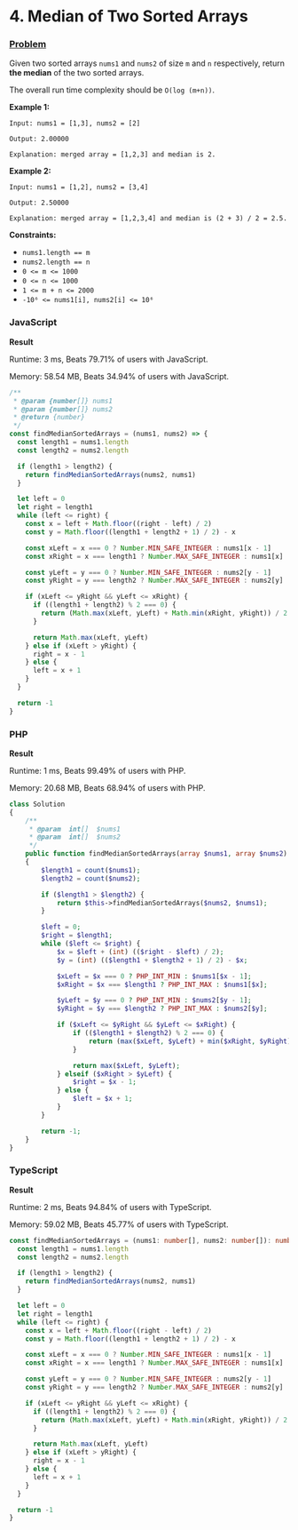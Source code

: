 # 4. Median of Two Sorted Arrays

### [Problem](https://leetcode.com/problems/median-of-two-sorted-arrays/description/)

Given two sorted arrays `nums1` and `nums2` of size `m` and `n` respectively,
return **the median** of the two sorted arrays.

The overall run time complexity should be `O(log (m+n))`.

**Example 1:**

```
Input: nums1 = [1,3], nums2 = [2]

Output: 2.00000

Explanation: merged array = [1,2,3] and median is 2.
```

**Example 2:**

```
Input: nums1 = [1,2], nums2 = [3,4]

Output: 2.50000

Explanation: merged array = [1,2,3,4] and median is (2 + 3) / 2 = 2.5.
```

**Constraints:**

- `nums1.length == m`
- `nums2.length == n`
- `0 <= m <= 1000`
- `0 <= n <= 1000`
- `1 <= m + n <= 2000`
- `-10⁶ <= nums1[i], nums2[i] <= 10⁶`

### JavaScript

**Result**

Runtime: 3 ms, Beats 79.71% of users with JavaScript.

Memory: 58.54 MB, Beats 34.94% of users with JavaScript.

```javascript
/**
 * @param {number[]} nums1
 * @param {number[]} nums2
 * @return {number}
 */
const findMedianSortedArrays = (nums1, nums2) => {
  const length1 = nums1.length
  const length2 = nums2.length

  if (length1 > length2) {
    return findMedianSortedArrays(nums2, nums1)
  }

  let left = 0
  let right = length1
  while (left <= right) {
    const x = left + Math.floor((right - left) / 2)
    const y = Math.floor((length1 + length2 + 1) / 2) - x

    const xLeft = x === 0 ? Number.MIN_SAFE_INTEGER : nums1[x - 1]
    const xRight = x === length1 ? Number.MAX_SAFE_INTEGER : nums1[x]

    const yLeft = y === 0 ? Number.MIN_SAFE_INTEGER : nums2[y - 1]
    const yRight = y === length2 ? Number.MAX_SAFE_INTEGER : nums2[y]

    if (xLeft <= yRight && yLeft <= xRight) {
      if ((length1 + length2) % 2 === 0) {
        return (Math.max(xLeft, yLeft) + Math.min(xRight, yRight)) / 2
      }

      return Math.max(xLeft, yLeft)
    } else if (xLeft > yRight) {
      right = x - 1
    } else {
      left = x + 1
    }
  }

  return -1
}
```

### PHP

**Result**

Runtime: 1 ms, Beats 99.49% of users with PHP.

Memory: 20.68 MB, Beats 68.94% of users with PHP.

```php
class Solution
{
    /**
     * @param  int[]  $nums1
     * @param  int[]  $nums2
     */
    public function findMedianSortedArrays(array $nums1, array $nums2): float
    {
        $length1 = count($nums1);
        $length2 = count($nums2);

        if ($length1 > $length2) {
            return $this->findMedianSortedArrays($nums2, $nums1);
        }

        $left = 0;
        $right = $length1;
        while ($left <= $right) {
            $x = $left + (int) (($right - $left) / 2);
            $y = (int) (($length1 + $length2 + 1) / 2) - $x;

            $xLeft = $x === 0 ? PHP_INT_MIN : $nums1[$x - 1];
            $xRight = $x === $length1 ? PHP_INT_MAX : $nums1[$x];

            $yLeft = $y === 0 ? PHP_INT_MIN : $nums2[$y - 1];
            $yRight = $y === $length2 ? PHP_INT_MAX : $nums2[$y];

            if ($xLeft <= $yRight && $yLeft <= $xRight) {
                if (($length1 + $length2) % 2 === 0) {
                    return (max($xLeft, $yLeft) + min($xRight, $yRight)) / 2;
                }

                return max($xLeft, $yLeft);
            } elseif ($xRight > $yLeft) {
                $right = $x - 1;
            } else {
                $left = $x + 1;
            }
        }

        return -1;
    }
}
```

### TypeScript

**Result**

Runtime: 2 ms, Beats 94.84% of users with TypeScript.

Memory: 59.02 MB, Beats 45.77% of users with TypeScript.

```typescript
const findMedianSortedArrays = (nums1: number[], nums2: number[]): number => {
  const length1 = nums1.length
  const length2 = nums2.length

  if (length1 > length2) {
    return findMedianSortedArrays(nums2, nums1)
  }

  let left = 0
  let right = length1
  while (left <= right) {
    const x = left + Math.floor((right - left) / 2)
    const y = Math.floor((length1 + length2 + 1) / 2) - x

    const xLeft = x === 0 ? Number.MIN_SAFE_INTEGER : nums1[x - 1]
    const xRight = x === length1 ? Number.MAX_SAFE_INTEGER : nums1[x]

    const yLeft = y === 0 ? Number.MIN_SAFE_INTEGER : nums2[y - 1]
    const yRight = y === length2 ? Number.MAX_SAFE_INTEGER : nums2[y]

    if (xLeft <= yRight && yLeft <= xRight) {
      if ((length1 + length2) % 2 === 0) {
        return (Math.max(xLeft, yLeft) + Math.min(xRight, yRight)) / 2
      }

      return Math.max(xLeft, yLeft)
    } else if (xLeft > yRight) {
      right = x - 1
    } else {
      left = x + 1
    }
  }

  return -1
}
```
